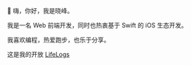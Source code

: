 👋 嗨，你好，我是晓峰。

我是一名 Web 前端开发，同时也热衷基于 Swift 的 iOS 生态开发。

我喜欢编程，热爱跑步，也乐于分享。

这是我的开放 [LifeLogs](https://github.com/meterscao/LifeLogs)
